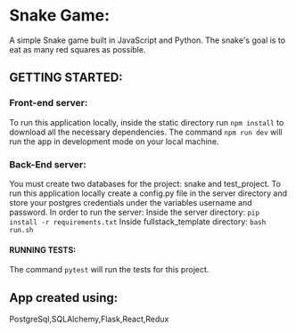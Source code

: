 # Snake Game:

A simple Snake game built in JavaScript and Python.
The snake's goal is to eat as many red squares as possible.

## GETTING STARTED:

### Front-end server:

To run this application locally, inside the static directory run `npm install` to download all the necessary dependencies.
The command `npm run dev` will run the app in development mode on your local machine.

### Back-End server:

You must create two databases for the project: snake and test_project.
To run this application locally create a config.py file in the server directory and store your postgres credentials under the variables username and password.
In order to run the server:
Inside the server directory:
`pip install -r requirements.txt`
Inside fullstack_template directory:
`bash run.sh`

#### RUNNING TESTS:

The command `pytest` will run the tests for this project.

## App created using:

PostgreSql,SQLAlchemy,Flask,React,Redux
